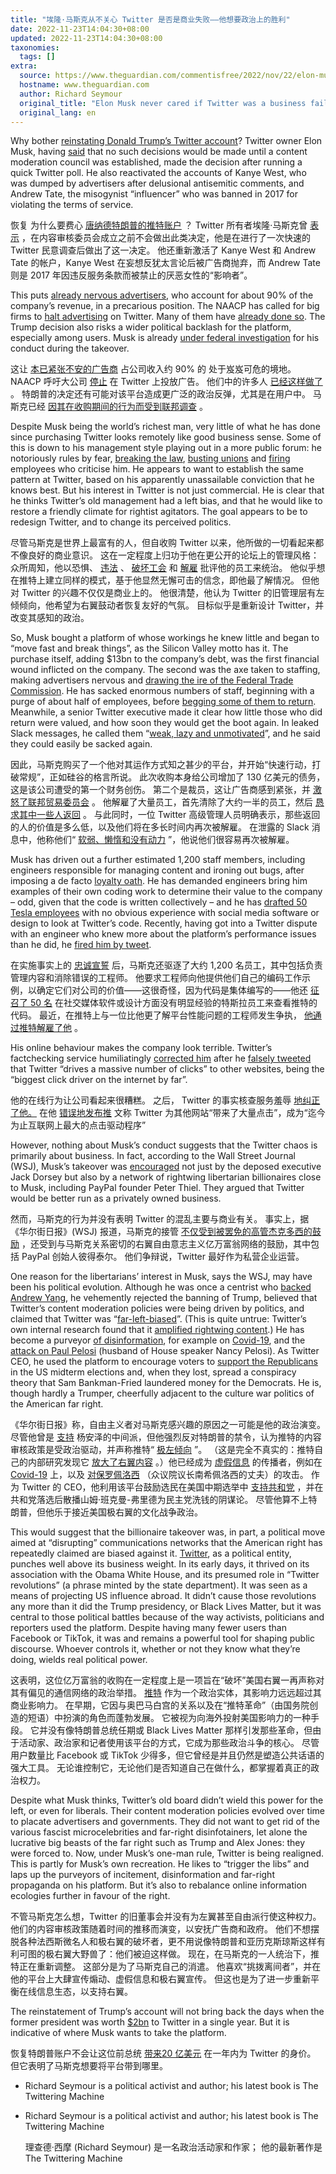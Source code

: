 ```yaml
---
title: "埃隆·马斯克从不关心 Twitter 是否是商业失败——他想要政治上的胜利"
date: 2022-11-23T14:04:30+08:00
updated: 2022-11-23T14:04:30+08:00
taxonomies:
  tags: []
extra:
  source: https://www.theguardian.com/commentisfree/2022/nov/22/elon-musk-twitter-business-politics-right
  hostname: www.theguardian.com
  author: Richard Seymour
  original_title: "Elon Musk never cared if Twitter was a business failure – he wants a political win | Richard Seymour"
  original_lang: en
---
```


Why bother [reinstating Donald Trump’s Twitter account](https://www.theguardian.com/us-news/2022/nov/20/twitter-lifts-donald-trump-ban-after-elon-musks-poll)? Twitter owner Elon Musk, having [said](https://twitter.com/elonmusk/status/1586059953311137792?s=21) that no such decisions would be made until a content moderation council was established, made the decision after running a quick Twitter poll. He also reactivated the accounts of Kanye West, who was dumped by advertisers after delusional antisemitic comments, and Andrew Tate, the misogynist “influencer” who was banned in 2017 for violating the terms of service.

恢复 为什么要费心 [唐纳德特朗普的推特账户](https://www.theguardian.com/us-news/2022/nov/20/twitter-lifts-donald-trump-ban-after-elon-musks-poll) ？ Twitter 所有者埃隆·马斯克曾 [表示](https://twitter.com/elonmusk/status/1586059953311137792?s=21) ，在内容审核委员会成立之前不会做出此类决定，他是在进行了一次快速的 Twitter 民意调查后做出了这一决定。 他还重新激活了 Kanye West 和 Andrew Tate 的帐户，Kanye West 在妄想反犹太言论后被广告商抛弃，而 Andrew Tate 则是 2017 年因违反服务条款而被禁止的厌恶女性的“影响者”。

This puts [already nervous advertisers](https://www.nytimes.com/2022/11/04/technology/twitter-advertisers.html), who account for about 90% of the company’s revenue, in a precarious position. The NAACP has called for big firms to [halt advertising](https://uk.news.yahoo.com/naacp-calls-twitter-advertisers-action-091811057.html?guccounter=1&guce_referrer=aHR0cHM6Ly93d3cuZ29vZ2xlLmNvLnVrLw&guce_referrer_sig=AQAAAFmeHILOpVXqT6YCudqYo4AQP1p-WCG26GytFgpfli2QJxU_-UnrJ7jMIAGREPeFmEZ5S1lqQkAjgFEKhotwFwSfyhwL81OT73er3FtCv9ZSrEqdjuCjIU2cojmeDOshDJVWhXSFt_9dIzzIX8B-HkXzbm7DatrSKrcjn01nC4oN) on Twitter. Many of them have [already done so](https://www.reuters.com/technology/advertisers-react-twitters-new-ownership-2022-11-03/). The Trump decision also risks a wider political backlash for the platform, especially among users. Musk is already [under federal investigation](https://www.theguardian.com/technology/2022/oct/13/elon-musk-investigation-twitter-takeover-deal) for his conduct during the takeover.

这让 [本已紧张不安的广告商](https://www.nytimes.com/2022/11/04/technology/twitter-advertisers.html) 占公司收入约 90% 的 处于岌岌可危的境地。 NAACP 呼吁大公司 [停止](https://uk.news.yahoo.com/naacp-calls-twitter-advertisers-action-091811057.html?guccounter=1&guce_referrer=aHR0cHM6Ly93d3cuZ29vZ2xlLmNvLnVrLw&guce_referrer_sig=AQAAAFmeHILOpVXqT6YCudqYo4AQP1p-WCG26GytFgpfli2QJxU_-UnrJ7jMIAGREPeFmEZ5S1lqQkAjgFEKhotwFwSfyhwL81OT73er3FtCv9ZSrEqdjuCjIU2cojmeDOshDJVWhXSFt_9dIzzIX8B-HkXzbm7DatrSKrcjn01nC4oN) 在 Twitter 上投放广告。 他们中的许多人 [已经这样做了](https://www.reuters.com/technology/advertisers-react-twitters-new-ownership-2022-11-03/) 。 特朗普的决定还有可能对该平台造成更广泛的政治反弹，尤其是在用户中。 马斯克已经 [因其在收购期间的行为而受到联邦调查](https://www.theguardian.com/technology/2022/oct/13/elon-musk-investigation-twitter-takeover-deal) 。

Despite Musk being the world’s richest man, very little of what he has done since purchasing Twitter looks remotely like good business sense. Some of this is down to his management style playing out in a more public forum: he notoriously rules by fear, [breaking the law](https://www.vox.com/identities/2019/9/30/20891314/elon-musk-tesla-labor-violation-nlrb), [busting unions](https://www.cnbc.com/2022/08/29/tesla-ban-on-pro-union-shirts-violated-workers-rights-nlrb.html) and [firing](https://www.nytimes.com/2022/11/17/business/spacex-workers-elon-musk.html) employees who criticise him. He appears to want to establish the same pattern at Twitter, based on his apparently unassailable conviction that he knows best. But his interest in Twitter is not just commercial. He is clear that he thinks Twitter’s old management had a left bias, and that he would like to restore a friendly climate for rightist agitators. The goal appears to be to redesign Twitter, and to change its perceived politics.

尽管马斯克是世界上最富有的人，但自收购 Twitter 以来，他所做的一切看起来都不像良好的商业意识。 这在一定程度上归功于他在更公开的论坛上的管理风格：众所周知，他以恐惧、 [违法](https://www.vox.com/identities/2019/9/30/20891314/elon-musk-tesla-labor-violation-nlrb) 、 [破坏工会](https://www.cnbc.com/2022/08/29/tesla-ban-on-pro-union-shirts-violated-workers-rights-nlrb.html) 和 [解雇](https://www.nytimes.com/2022/11/17/business/spacex-workers-elon-musk.html) 批评他的员工来统治。 他似乎想在推特上建立同样的模式，基于他显然无懈可击的信念，即他最了解情况。 但他对 Twitter 的兴趣不仅仅是商业上的。 他很清楚，他认为 Twitter 的旧管理层有左倾倾向，他希望为右翼鼓动者恢复友好的气氛。 目标似乎是重新设计 Twitter，并改变其感知的政治。

So, Musk bought a platform of whose workings he knew little and began to “move fast and break things”, as the Silicon Valley motto has it. The purchase itself, adding $13bn to the company’s debt, was the first financial wound inflicted on the company. The second was the axe taken to staffing, making advertisers nervous and [drawing the ire of the Federal Trade Commission](https://www.politico.com/news/2022/11/10/fake-account-chaos-engulfs-musks-twitter-00066217). He has sacked enormous numbers of staff, beginning with a purge of about half of employees, before [begging some of them to return](https://futurism.com/the-byte/twitter-fired-employees-come-back). Meanwhile, a senior Twitter executive made it clear how little those who did return were valued, and how soon they would get the boot again. In leaked Slack messages, he called them “[weak, lazy and unmotivated](https://www.fastcompany.com/90811281/twitter-employees-say-elon-musk-is-tanking-morale-by-calling-staff-out-publicly)”, and he said they could easily be sacked again.

因此，马斯克购买了一个他对其运作方式知之甚少的平台，并开始“快速行动，打破常规”，正如硅谷的格言所说。 此次收购本身给公司增加了 130 亿美元的债务，这是该公司遭受的第一个财务创伤。 第二个是裁员，这让广告商感到紧张，并 [激怒了联邦贸易委员会](https://www.politico.com/news/2022/11/10/fake-account-chaos-engulfs-musks-twitter-00066217) 。 他解雇了大量员工，首先清除了大约一半的员工，然后 [恳求其中一些人返回](https://futurism.com/the-byte/twitter-fired-employees-come-back) 。 与此同时，一位 Twitter 高级管理人员明确表示，那些返回的人的价值是多么低，以及他们将在多长时间内再次被解雇。 在泄露的 Slack 消息中，他称他们“ [软弱、懒惰和没有动力](https://www.fastcompany.com/90811281/twitter-employees-say-elon-musk-is-tanking-morale-by-calling-staff-out-publicly) ”，他说他们很容易再次被解雇。

Musk has driven out a further estimated 1,200 staff members, including engineers responsible for managing content and ironing out bugs, after imposing a de facto [loyalty oath](https://www.theguardian.com/technology/2022/nov/17/elon-musk-twitter-closes-offices-loyalty-oath-resignations). He has demanded engineers bring him examples of their own coding work to determine their value to the company – odd, given that the code is written collectively – and he has [drafted 50 Tesla employees](https://www.cnbc.com/2022/10/31/elon-musk-has-pulled-more-than-50-tesla-engineers-into-twitter.html) with no obvious experience with social media software or design to look at Twitter’s code. Recently, having got into a Twitter dispute with an engineer who knew more about the platform’s performance issues than he did, he [fired him by tweet](https://www.cbsnews.com/news/elon-musk-twitter-engineer-fired-eric-frohnhoefer/).

在实施事实上的 [忠诚宣誓](https://www.theguardian.com/technology/2022/nov/17/elon-musk-twitter-closes-offices-loyalty-oath-resignations) 后，马斯克还驱逐了大约 1,200 名员工，其中包括负责管理内容和消除错误的工程师。 他要求工程师向他提供他们自己的编码工作示例，以确定它们对公司的价值——这很奇怪，因为代码是集体编写的——他还 [征召了 50 名](https://www.cnbc.com/2022/10/31/elon-musk-has-pulled-more-than-50-tesla-engineers-into-twitter.html) 在社交媒体软件或设计方面没有明显经验的特斯拉员工来查看推特的代码。 最近，在推特上与一位比他更了解平台性能问题的工程师发生争执， [他通过推特解雇了他](https://www.cbsnews.com/news/elon-musk-twitter-engineer-fired-eric-frohnhoefer/) 。

His online behaviour makes the company look terrible. Twitter’s factchecking service humiliatingly [corrected him](https://www.businessinsider.com/elon-musk-mocked-for-calling-twitter-biggest-click-driver-internet-2022-11?r=US&IR=T) after he [falsely tweeted](https://media.wired.co.uk/photos/637577fd1b1a487203bda319/master/w_1600,c_limit/Elon-Musk-Tweet-Community-Notes-3-Business.jpg) that Twitter “drives a massive number of clicks” to other websites, being the “biggest click driver on the internet by far”.

他的在线行为让公司看起来很糟糕。 之后， Twitter 的事实核查服务羞辱 [地纠正了他。](https://www.businessinsider.com/elon-musk-mocked-for-calling-twitter-biggest-click-driver-internet-2022-11?r=US&IR=T) 在他 [错误地发布推](https://media.wired.co.uk/photos/637577fd1b1a487203bda319/master/w_1600,c_limit/Elon-Musk-Tweet-Community-Notes-3-Business.jpg) 文称 Twitter 为其他网站“带来了大量点击”，成为“迄今为止互联网上最大的点击驱动程序”

However, nothing about Musk’s conduct suggests that the Twitter chaos is primarily about business. In fact, according to the Wall Street Journal (WSJ), Musk’s takeover was [encouraged](https://www.wsj.com/articles/the-shadow-crew-who-encouraged-elon-musks-twitter-takeover-tesla-jack-dorsey-11651260119) not just by the deposed executive Jack Dorsey but also by a network of rightwing libertarian billionaires close to Musk, including PayPal founder Peter Thiel. They argued that Twitter would be better run as a privately owned business.

然而，马斯克的行为并没有表明 Twitter 的混乱主要与商业有关。 事实上，据《华尔街日报》(WSJ) 报道，马斯克的接管 [不仅受到被罢免的高管杰克多西的鼓励](https://www.wsj.com/articles/the-shadow-crew-who-encouraged-elon-musks-twitter-takeover-tesla-jack-dorsey-11651260119) ，还受到与马斯克关系密切的右翼自由意志主义亿万富翁网络的鼓励，其中包括 PayPal 创始人彼得泰尔。 他们争辩说，Twitter 最好作为私营企业运营。

One reason for the libertarians’ interest in Musk, says the WSJ, may have been his political evolution. Although he was once a centrist who [backed Andrew Yang](https://futurism.com/the-byte/elon-musk-supports-andrew-yang-president), he vehemently rejected the banning of Trump, believed that Twitter’s content moderation policies were being driven by politics, and claimed that Twitter was “[far-left-biased](https://www.ndtv.com/world-news/elon-musk-on-how-his-choice-changed-and-why-in-the-past-i-voted-2989024)”. (This is quite untrue: Twitter’s own internal research found that it [amplified rightwing content](https://www.theguardian.com/technology/2021/oct/22/twitter-admits-bias-in-algorithm-for-rightwing-politicians-and-news-outlets).) He has become a purveyor [of disinformation](https://www.mediamatters.org/twitter/elon-musk-amplified-conspiracy-theories-about-ftxs-collapse-he-faces-scrutiny-over-his), for example on [Covid-19](https://www.businessinsider.com/elon-musk-promoted-coronavirus-misinformation-then-tested-positive-2020-11?r=US&IR=T), and the [attack on Paul Pelosi](https://www.pinknews.co.uk/2022/10/31/elon-musk-paul-pelosi-conspiracy-theory-gay-lgbtq/) (husband of House speaker Nancy Pelosi). As Twitter CEO, he used the platform to encourage voters to [support the Republicans](https://www.nytimes.com/2022/11/08/technology/elon-musk-twitter-elections.html) in the US midterm elections and, when they lost, spread a conspiracy theory that Sam Bankman-Fried laundered money for the Democrats. He is, though hardly a Trumper, cheerfully adjacent to the culture war politics of the American far right.

《华尔街日报》称，自由主义者对马斯克感兴趣的原因之一可能是他的政治演变。 尽管他曾是 [支持](https://futurism.com/the-byte/elon-musk-supports-andrew-yang-president) 杨安泽的中间派，但他强烈反对特朗普的禁令，认为推特的内容审核政策是受政治驱动，并声称推特“ [极左倾向](https://www.ndtv.com/world-news/elon-musk-on-how-his-choice-changed-and-why-in-the-past-i-voted-2989024) ”。 （这是完全不真实的：推特自己的内部研究发现它 [放大了右翼内容](https://www.theguardian.com/technology/2021/oct/22/twitter-admits-bias-in-algorithm-for-rightwing-politicians-and-news-outlets) 。）他已经成为 [虚假信息](https://www.mediamatters.org/twitter/elon-musk-amplified-conspiracy-theories-about-ftxs-collapse-he-faces-scrutiny-over-his) 的传播者，例如在 [Covid-19](https://www.businessinsider.com/elon-musk-promoted-coronavirus-misinformation-then-tested-positive-2020-11?r=US&IR=T) 上，以及 [对保罗佩洛西](https://www.pinknews.co.uk/2022/10/31/elon-musk-paul-pelosi-conspiracy-theory-gay-lgbtq/) （众议院议长南希佩洛西的丈夫）的攻击。 作为 Twitter 的 CEO，他利用该平台鼓励选民在美国中期选举中 [支持共和党](https://www.nytimes.com/2022/11/08/technology/elon-musk-twitter-elections.html) ，并在共和党落选后散播山姆·班克曼-弗里德为民主党洗钱的阴谋论。 尽管他算不上特朗普，但他乐于接近美国极右翼的文化战争政治。

This would suggest that the billionaire takeover was, in part, a political move aimed at “disrupting” communications networks that the American right has repeatedly claimed are biased against it. [Twitter](https://www.theguardian.com/technology/twitter), as a political entity, punches well above its business weight. In its early days, it thrived on its association with the Obama White House, and its presumed role in “Twitter revolutions” (a phrase minted by the state department). It was seen as a means of projecting US influence abroad. It didn’t cause those revolutions any more than it did the Trump presidency, or Black Lives Matter, but it was central to those political battles because of the way activists, politicians and reporters used the platform. Despite having many fewer users than Facebook or TikTok, it was and remains a powerful tool for shaping public discourse. Whoever controls it, whether or not they know what they’re doing, wields real political power.

这表明，这位亿万富翁的收购在一定程度上是一项旨在“破坏”美国右翼一再声称对其有偏见的通信网络的政治举措。 [推特](https://www.theguardian.com/technology/twitter) 作为一个政治实体，其影响力远远超过其商业影响力。 在早期，它因与奥巴马白宫的关系以及在“推特革命”（由国务院创造的短语）中扮演的角色而蓬勃发展。 它被视为向海外投射美国影响力的一种手段。 它并没有像特朗普总统任期或 Black Lives Matter 那样引发那些革命，但由于活动家、政治家和记者使用该平台的方式，它成为那些政治斗争的核心。 尽管用户数量比 Facebook 或 TikTok 少得多，但它曾经是并且仍然是塑造公共话语的强大工具。 无论谁控制它，无论他们是否知道自己在做什么，都掌握着真正的政治权力。

Despite what Musk thinks, Twitter’s old board didn’t wield this power for the left, or even for liberals. Their content moderation policies evolved over time to placate advertisers and governments. They did not want to get rid of the various fascist microcelebrities and far-right disinfotainers, let alone the lucrative big beasts of the far right such as Trump and Alex Jones: they were forced to. Now, under Musk’s one-man rule, Twitter is being realigned. This is partly for Musk’s own recreation. He likes to “trigger the libs” and laps up the purveyors of incitement, disinformation and far-right propaganda on his platform. But it’s also to rebalance online information ecologies further in favour of the right.

不管马斯克怎么想，Twitter 的旧董事会并没有为左翼甚至自由派行使这种权力。 他们的内容审核政策随着时间的推移而演变，以安抚广告商和政府。 他们不想摆脱各种法西斯微名人和极右翼的破坏者，更不用说像特朗普和亚历克斯琼斯这样有利可图的极右翼大野兽了：他们被迫这样做。 现在，在马斯克的一人统治下，推特正在重新调整。 这部分是为了马斯克自己的消遣。 他喜欢“挑拨离间者”，并在他的平台上大肆宣传煽动、虚假信息和极右翼宣传。 但这也是为了进一步重新平衡在线信息生态，以支持右翼。

The reinstatement of Trump’s account will not bring back the days when the former president was worth [$2bn](https://fortune.com/2017/08/17/trump-worth-to-twitter/) to Twitter in a single year. But it is indicative of where Musk wants to take the platform.

恢复特朗普账户不会让这位前总统 [带来20 亿美元](https://fortune.com/2017/08/17/trump-worth-to-twitter/) 在一年内为 Twitter 的身价。 但它表明了马斯克想要将平台带到哪里。

-   Richard Seymour is a political activist and author; his latest book is The Twittering Machine
    
-   Richard Seymour is a political activist and author; his latest book is The Twittering Machine
    
    理查德·西摩 (Richard Seymour) 是一名政治活动家和作家； 他的最新著作是 The Twittering Machine
